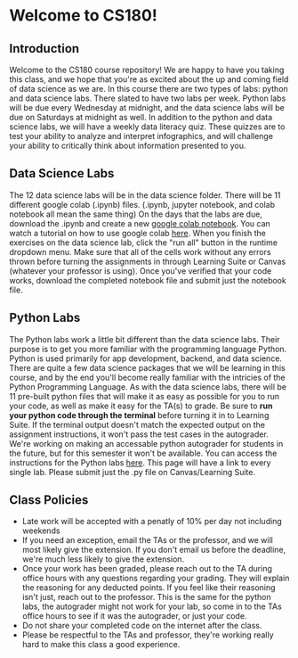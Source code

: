 # Welcome to CS180! 
## Introduction
Welcome to the CS180 course repository! We are happy to have you taking this class, and we hope that you're as excited about the up and coming field of data science as we are. In this course there are two types of labs: python and data science labs. There slated to have two labs per week. Python labs will be due every Wednesday at midnight, and the data science labs will be due on Saturdays at midnight as well. In addition to the python and data science labs, we will have a weekly data literacy quiz. These quizzes are to test your ability to analyze and interpret infographics, and will challenge your ability to critically think about information presented to you.

## Data Science Labs
The 12 data science labs will be in the data science folder. There will be 11 different google colab (.ipynb) files. (.ipynb, jupyter notebook, and colab notebook all mean the same thing) On the days that the labs are due, download the .ipynb and create a new [google colab notebook](https://colab.research.google.com/). You can watch a tutorial on how to use google colab [here](https://www.youtube.com/watch?v=WFvY3qgtMqM&ab_channel=MarkKeith). When you finish the exercises on the data science lab, click the "run all" button in the runtime dropdown menu. Make sure that all of the cells work without any errors thrown before turning the assignments in through Learning Suite or Canvas (whatever your professor is using). Once you've verified that your code works, download the completed notebook file and submit just the notebook file.

## Python Labs
The Python labs work a little bit different than the data science labs. Their purpose is to get you more familiar with the programming language Python. Python is used primarily for app development, backend, and data science. There are quite a few data science packages that we will be learning in this course, and by the end you'll become really familiar with the intricies of the Python Programming Language. As with the data science labs, there will be 11 pre-built python files that will make it as easy as possible for you to run your code, as well as make it easy for the TA(s) to grade. Be sure to **run your python code through the terminal** before turning it in to Learning Suite. If the terminal output doesn't match the expected output on the assignment instructions, it won't pass the test cases in the autograder. We're working on making an accessable python autograder for students in the future, but for this semester it won't be available. You can access the instructions for the Python labs [here](https://byucs180.atlassian.net/wiki/spaces/CF2/pages/294998/Python+Labs). This page will have a link to every single lab. Please submit just the .py file on Canvas/Learning Suite.

## Class Policies
- Late work will be accepted with a penatly of 10% per day not including weekends
- If you need an exception, email the TAs or the professor, and we will most likely give the extension. If you don't email us before the deadline, we're much less likely to give the extension.
- Once your work has been graded, please reach out to the TA during office hours with any questions regarding your grading. They will explain the reasoning for any deducted points. If you feel like their reasoning isn't just, reach out to the professor. This is the same for the python labs, the autograder might not work for your lab, so come in to the TAs office hours to see if it was the autograder, or just your code.
- Do not share your completed code on the internet after the class.
- Please be respectful to the TAs and professor, they're working really hard to make this class a good experience.